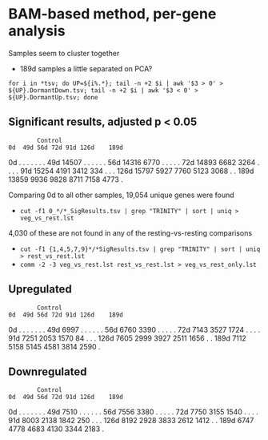 # BAM-based method, per-gene analysis

Samples seem to cluster together
* 189d samples a little separated on PCA?

```
for i in *tsv; do UP=${i%.*}; tail -n +2 $i | awk '$3 > 0' > ${UP}.DormantDown.tsv; tail -n +2 $i | awk '$3 < 0' > ${UP}.DormantUp.tsv; done
```

## Significant results, adjusted p < 0.05

			Control
	0d	49d	56d	72d	91d	126d	189d
0d	.	.	.	.	.	.	.
49d	14507	.	.	.	.	.	.
56d	14316	6770	.	.	.	.	.
72d	14893	6682	3264	.	.	.	.
91d	15254	4191	3412	334	.	.	.
126d	15797	5927	7760	5123	3068	.	.
189d	13859	9936	9828	8711	7158	4773	.

Comparing 0d to all other samples, 19,054 unique genes were found
* `cut -f1 0_*/*_SigResults.tsv | grep "TRINITY" | sort | uniq > veg_vs_rest.lst`

4,030 of these are not found in any of the resting-vs-resting comparisons
* `cut -f1 {1,4,5,7,9}*/*SigResults.tsv | grep "TRINITY" | sort | uniq > rest_vs_rest.lst`
* `comm -2 -3 veg_vs_rest.lst rest_vs_rest.lst > veg_vs_rest_only.lst`

## Upregulated

			Control
	0d	49d	56d	72d	91d	126d	189d
0d	.	.	.	.	.	.	.
49d	6997	.	.	.	.	.	.
56d	6760	3390	.	.	.	.	.
72d	7143	3527	1724	.	.	.	.
91d	7251	2053	1570	84	.	.	.
126d	7605	2999	3927	2511	1656	.	.
189d	7112	5158	5145	4581	3814	2590	.

## Downregulated
			Control
	0d	49d	56d	72d	91d	126d	189d
0d	.	.	.	.	.	.	.
49d	7510	.	.	.	.	.	.
56d	7556	3380	.	.	.	.	.
72d	7750	3155	1540	.	.	.	.
91d	8003	2138	1842	250	.	.	.
126d	8192	2928	3833	2612	1412	.	.
189d	6747	4778	4683	4130	3344	2183	.
